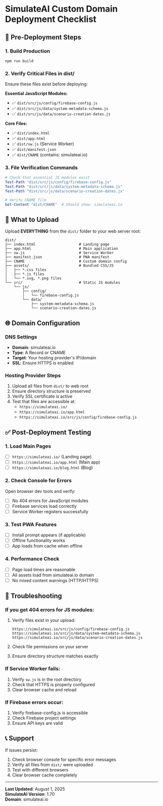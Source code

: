 # SimulateAI Custom Domain Deployment Checklist

## 🚀 Pre-Deployment Steps

### 1. Build Production

```bash
npm run build
```

### 2. Verify Critical Files in dist/

Ensure these files exist before deploying:

**Essential JavaScript Modules:**

- ✅ `dist/src/js/config/firebase-config.js`
- ✅ `dist/src/js/data/system-metadata-schema.js`
- ✅ `dist/src/js/data/scenario-creation-dates.js`

**Core Files:**

- ✅ `dist/index.html`
- ✅ `dist/app.html`
- ✅ `dist/sw.js` (Service Worker)
- ✅ `dist/manifest.json`
- ✅ `dist/CNAME` (contains: simulateai.io)

### 3. File Verification Commands

```powershell
# Check that essential JS modules exist
Test-Path "dist/src/js/config/firebase-config.js"
Test-Path "dist/src/js/data/system-metadata-schema.js"
Test-Path "dist/src/js/data/scenario-creation-dates.js"

# Verify CNAME file
Get-Content "dist/CNAME"  # Should show: simulateai.io
```

## 📁 What to Upload

Upload **EVERYTHING** from the `dist/` folder to your web server root:

```
dist/
├── index.html                    # Landing page
├── app.html                      # Main application
├── sw.js                         # Service Worker
├── manifest.json                 # PWA manifest
├── CNAME                         # Custom domain config
├── assets/                       # Bundled CSS/JS
│   ├── *.css files
│   ├── *.js files
│   └── *.svg, *.png files
└── src/                          # Static JS modules
    └── js/
        ├── config/
        │   └── firebase-config.js
        └── data/
            ├── system-metadata-schema.js
            └── scenario-creation-dates.js
```

## 🌐 Domain Configuration

### DNS Settings

- **Domain**: simulateai.io
- **Type**: A Record or CNAME
- **Target**: Your hosting provider's IP/domain
- **SSL**: Ensure HTTPS is enabled

### Hosting Provider Steps

1. Upload all files from `dist/` to web root
2. Ensure directory structure is preserved
3. Verify SSL certificate is active
4. Test that files are accessible at:
   - `https://simulateai.io/`
   - `https://simulateai.io/app.html`
   - `https://simulateai.io/src/js/config/firebase-config.js`

## ✅ Post-Deployment Testing

### 1. Load Main Pages

- [ ] `https://simulateai.io/` (Landing page)
- [ ] `https://simulateai.io/app.html` (Main app)
- [ ] `https://simulateai.io/blog.html` (Blog)

### 2. Check Console for Errors

Open browser dev tools and verify:

- [ ] No 404 errors for JavaScript modules
- [ ] Firebase services load correctly
- [ ] Service Worker registers successfully

### 3. Test PWA Features

- [ ] Install prompt appears (if applicable)
- [ ] Offline functionality works
- [ ] App loads from cache when offline

### 4. Performance Check

- [ ] Page load times are reasonable
- [ ] All assets load from simulateai.io domain
- [ ] No mixed content warnings (HTTP/HTTPS)

## 🔧 Troubleshooting

### If you get 404 errors for JS modules:

1. Verify files exist in your upload:

   ```
   https://simulateai.io/src/js/config/firebase-config.js
   https://simulateai.io/src/js/data/system-metadata-schema.js
   https://simulateai.io/src/js/data/scenario-creation-dates.js
   ```

2. Check file permissions on your server
3. Ensure directory structure matches exactly

### If Service Worker fails:

1. Verify `sw.js` is in the root directory
2. Check that HTTPS is properly configured
3. Clear browser cache and reload

### If Firebase errors occur:

1. Verify firebase-config.js is accessible
2. Check Firebase project settings
3. Ensure API keys are valid

## 📞 Support

If issues persist:

1. Check browser console for specific error messages
2. Verify all files from `dist/` were uploaded
3. Test with different browsers
4. Clear browser cache completely

---

**Last Updated**: August 1, 2025  
**SimulateAI Version**: 1.70  
**Domain**: simulateai.io
